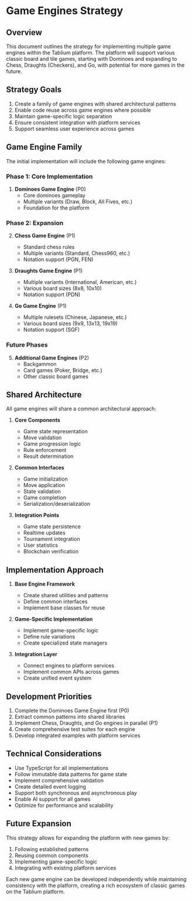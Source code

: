 # Game Engines Strategy

## Overview
This document outlines the strategy for implementing multiple game engines within the Tablium platform. The platform will support various classic board and tile games, starting with Dominoes and expanding to Chess, Draughts (Checkers), and Go, with potential for more games in the future.

## Strategy Goals
1. Create a family of game engines with shared architectural patterns
2. Enable code reuse across game engines where possible
3. Maintain game-specific logic separation
4. Ensure consistent integration with platform services
5. Support seamless user experience across games

## Game Engine Family
The initial implementation will include the following game engines:

### Phase 1: Core Implementation
1. **Dominoes Game Engine** (P0)
   - Core dominoes gameplay
   - Multiple variants (Draw, Block, All Fives, etc.)
   - Foundation for the platform

### Phase 2: Expansion
2. **Chess Game Engine** (P1)
   - Standard chess rules
   - Multiple variants (Standard, Chess960, etc.)
   - Notation support (PGN, FEN)

3. **Draughts Game Engine** (P1)
   - Multiple variants (International, American, etc.)
   - Various board sizes (8x8, 10x10)
   - Notation support (PDN)

4. **Go Game Engine** (P1)
   - Multiple rulesets (Chinese, Japanese, etc.)
   - Various board sizes (9x9, 13x13, 19x19)
   - Notation support (SGF)

### Future Phases
5. **Additional Game Engines** (P2)
   - Backgammon
   - Card games (Poker, Bridge, etc.)
   - Other classic board games

## Shared Architecture
All game engines will share a common architectural approach:

1. **Core Components**
   - Game state representation
   - Move validation
   - Game progression logic
   - Rule enforcement
   - Result determination

2. **Common Interfaces**
   - Game initialization
   - Move application
   - State validation
   - Game completion
   - Serialization/deserialization

3. **Integration Points**
   - Game state persistence
   - Realtime updates
   - Tournament integration
   - User statistics
   - Blockchain verification

## Implementation Approach
1. **Base Engine Framework**
   - Create shared utilities and patterns
   - Define common interfaces
   - Implement base classes for reuse

2. **Game-Specific Implementation**
   - Implement game-specific logic
   - Define rule variations
   - Create specialized state managers

3. **Integration Layer**
   - Connect engines to platform services
   - Implement common APIs across games
   - Create unified event system

## Development Priorities
1. Complete the Dominoes Game Engine first (P0)
2. Extract common patterns into shared libraries
3. Implement Chess, Draughts, and Go engines in parallel (P1)
4. Create comprehensive test suites for each engine
5. Develop integrated examples with platform services

## Technical Considerations
- Use TypeScript for all implementations
- Follow immutable data patterns for game state
- Implement comprehensive validation
- Create detailed event logging
- Support both synchronous and asynchronous play
- Enable AI support for all games
- Optimize for performance and scalability

## Future Expansion
This strategy allows for expanding the platform with new games by:
1. Following established patterns
2. Reusing common components
3. Implementing game-specific logic
4. Integrating with existing platform services

Each new game engine can be developed independently while maintaining consistency with the platform, creating a rich ecosystem of classic games on the Tablium platform. 